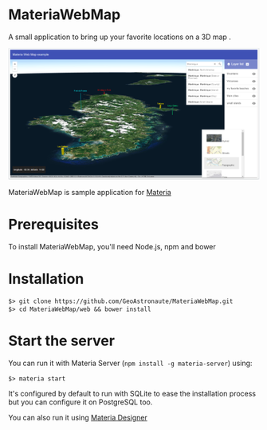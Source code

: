 # MateriaWebMap

A small application to bring up your favorite locations on a 3D map .

![screenshot](https://raw.githubusercontent.com/GeoAstronaute/MateriaWebMap/master/MateriaWebMap.PNG)

MateriaWebMap is sample application for [Materia](https://getmateria.com)

# Prerequisites

To install MateriaWebMap, you'll need Node.js, npm and bower

# Installation

```
$> git clone https://github.com/GeoAstronaute/MateriaWebMap.git
$> cd MateriaWebMap/web && bower install
```

# Start the server

You can run it with Materia Server (`npm install -g materia-server`) using:

```
$> materia start
```

It's configured by default to run with SQLite to ease the installation process but you can configure it on PostgreSQL too.

You can also run it using [Materia Designer](https://getmateria.com)
